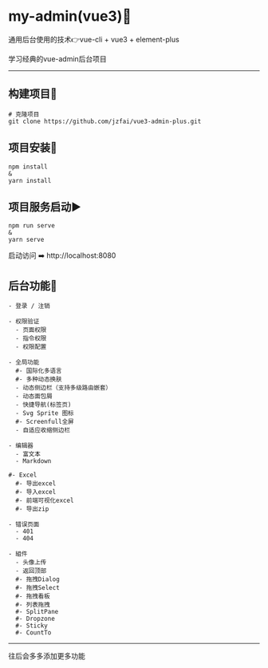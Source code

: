 # my-admin(vue3)🐣



通用后台使用的技术👉vue-cli + vue3 + element-plus

学习经典的vue-admin后台项目



------



## 构建项目📡

```
# 克隆项目
git clone https://github.com/jzfai/vue3-admin-plus.git
```



## 项目安装🔄
```
npm install
&
yarn install
```



## 项目服务启动▶️

```
npm run serve
&
yarn serve
```



启动访问 ➡️ http://localhost:8080



## 后台功能📖

```
- 登录 / 注销

- 权限验证
  - 页面权限
  - 指令权限
  - 权限配置

- 全局功能
  #- 国际化多语言
  #- 多种动态换肤
  - 动态侧边栏（支持多级路由嵌套）
  - 动态面包屑
  - 快捷导航(标签页)
  - Svg Sprite 图标
  #- Screenfull全屏
  - 自适应收缩侧边栏

- 编辑器
  - 富文本
  - Markdown

#- Excel
  #- 导出excel
  #- 导入excel
  #- 前端可视化excel
  #- 导出zip

- 错误页面
  - 401
  - 404

- 組件
  - 头像上传
  - 返回顶部
  #- 拖拽Dialog
  #- 拖拽Select
  #- 拖拽看板
  #- 列表拖拽
  #- SplitPane
  #- Dropzone
  #- Sticky
  #- CountTo

```



------

往后会多多添加更多功能
